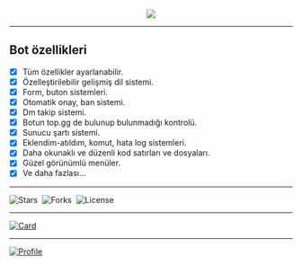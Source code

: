 <center><img src="https://capsule-render.vercel.app/api?type=waving&color=gradient&height=200&section=header&text=Discord-Botlist&fontSize=80&fontAlignY=35&animation=twinkling&fontColor=gradient"/></center>

___

## Bot özellikleri

- [x] Tüm özellikler ayarlanabilir.
- [x] Özelleştirilebilir gelişmiş dil sistemi.
- [x] Form, buton sistemleri.
- [x] Otomatik onay, ban sistemi.
- [x] Dm takip sistemi.
- [x] Botun top.gg de bulunup bulunmadığı kontrolü.
- [x] Sunucu şartı sistemi.
- [x] Eklendim-atıldım, komut, hata log sistemleri.
- [x] Daha okunaklı ve düzenli kod satırları ve dosyaları.
- [x] Güzel görünümlü menüler.
- [x] Ve daha fazlası...

___

![Stars](https://img.shields.io/github/stars/MrBaskan33/discord-botlist?style=social)&nbsp;&nbsp;![Forks](https://img.shields.io/github/forks/MrBaskan33/discord-botlist?style=social)&nbsp;&nbsp;![License](https://img.shields.io/github/license/MrBaskan33/discord-botlist)

___

[![Card](https://github-readme-stats.vercel.app/api/pin/?username=mrbaskan33&repo=discord-botlist&theme=tokyonight)](https://github.com/MrBaskan33/discord-botlist)

___

[![Profile](https://lanyard.cnrad.dev/api/873182701061021696)](https://discord.com/users/873182701061021696)
